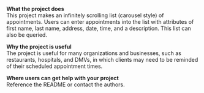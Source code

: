 **What the project does**  
This project makes an infinitely scrolling list (carousel style) of appointments. Users can enter appointments into the list with attributes of first name, last name, address, date, time, and a description. This list can also be queried.

**Why the project is useful**  
The project is useful for many organizations and businesses, such as restaurants, hospitals, and DMVs, in which clients may need to be reminded of their scheduled appointment times.

**Where users can get help with your project**  
Reference the README or contact the authors.
